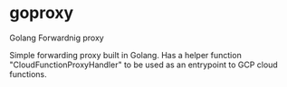 # goproxy
Golang Forwardnig proxy

Simple forwarding proxy built in Golang. Has a helper function "CloudFunctionProxyHandler" to be used as an entrypoint to GCP cloud functions.

